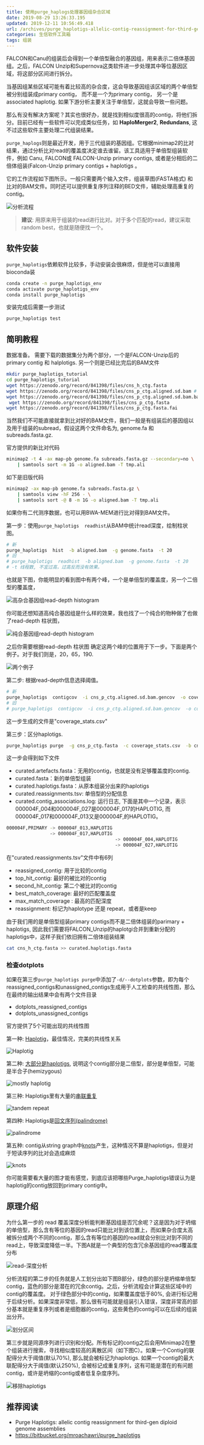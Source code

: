 ```yaml
---
title: 使用purge_haplogs处理基因组杂合区域
date: 2019-08-29 13:26:33.195
updated: 2019-12-11 10:56:49.418
url: /archives/purge_haplotigs-allelic-contig-reassignment-for-third-gen-diploid-genome-assemblies
categories: 生信软件工具箱
tags: 组装
---
```


FALCON和Canu的组装后会得到一个单倍型融合的基因组，用来表示二倍体基因组。之后，FALCON Unzip和Supernova这类软件进一步处理其中等位基因区域，将这部分区间进行拆分。

当基因组某些区域可能有着比较高的杂合度，这会导致基因组该区域的两个单倍型被分别组装成primary contig， 而不是一个为primary contig， 另一个是associated haplotig. 如果下游分析主要关注于单倍型，这就会导致一些问题。

那么有没有解决方案呢？其实也很好办，就是找到相似度很高的contig，将他们拆分。目前已经有一些软件可以完成类似任务，如 **HaploMerger2**, **Redundans**, 这不过这些软件主要处理二代组装结果。

 `purge_haplogs`则是最近开发，用于三代组装的基因组。它根据minimap2的比对结果，通过分析比对read的覆盖度决定谁去谁留。该工具适用于单倍型组装软件，例如 Canu, FALCON或 FALCON-Unzip primary contigs, 或者是分相后的二倍体组装(Falcon-Unzip primary contigs + haplotigs 。

它的工作流程如下图所示。一般只需要两个输入文件，组装草图(FASTA格式) 和 比对的BAM文件。同时还可以提供重复序列注释的BED文件，辅助处理高重复的contig。

![分析流程](https://halo-1252249331.cos.ap-shanghai.myqcloud.com/upload/2019/8/2013053-aa0d1c1178c3046a-0cd9a3bad7ce4e4f9c775ba526caaf67.png)

> **建议**: 用原来用于组装的read进行比对。对于多个匹配的read，建议采取random best，也就是随便找一个。

## 软件安装

`purge_haplotigs`依赖软件比较多，手动安装会很麻烦，但是他可以直接用bioconda装

```bash
conda create -n purge_haplotigs_env
conda activate purge_haplotigs_env
conda install purge_haplotigs
```

安装完成后需要一步测试

```bash
purge_haplotigs test
```

## 简明教程

数据准备。 需要下载的数据集分为两个部分，一个是FALCON-Unzip后的primary contig 和 halplotigs. 另一个则是已经比完后的BAM文件

```bash
mkdir purge_haplotigs_tutorial
cd purge_haplotigs_tutorial
wget https://zenodo.org/record/841398/files/cns_h_ctg.fasta
wget https://zenodo.org/record/841398/files/cns_p_ctg.aligned.sd.bam # 1.7G
wget https://zenodo.org/record/841398/files/cns_p_ctg.aligned.sd.bam.bai 
 wget https://zenodo.org/record/841398/files/cns_p_ctg.fasta
wget https://zenodo.org/record/841398/files/cns_p_ctg.fasta.fai
```

当然我们不可能直接就拿到比对好的BAM文件，我们一般是有组装后的基因组以及用于组装的subread，假设这两个文件命名为, genome.fa 和 subreads.fasta.gz.

官方提供的新比对代码

```bash
minimap2 -t 4 -ax map-pb genome.fa subreads.fasta.gz --secondary=no \
    | samtools sort -m 1G -o aligned.bam -T tmp.ali
```

如下是旧版代码

```bash
minimap2 -ax map-pb genome.fa subreads.fasta.gz \
    | samtools view -hF 256 - \
    | samtools sort -@ 8 -m 1G -o aligned.bam -T tmp.ali
```

如果你有二代测序数据，也可以用BWA-MEM进行比对得到BAM文件。

第一步：使用`purge_haplotigs  readhist`从BAM中统计read深度，绘制柱状图。

```bash
# 新
purge_haplotigs  hist  -b aligned.bam  -g genome.fasta  -t 20
# 旧
# purge_haplotigs  readhist  -b aligned.bam  -g genome.fasta  -t 20
# -t 线程数, 不宜过高，过高反而没有效果。
```

也就是下图，你能明显的看到图中有两个峰，一个是单倍型的覆盖度，另一个二倍型的覆盖度，

![高杂合基因组read-depth histogram](https://halo-1252249331.cos.ap-shanghai.myqcloud.com/upload/2019/8/2013053-b3c0c46eba030da3-f23b4f0d95094a4eb78d42c7e6f8a875.png)

你可能还想知道高纯合基因组是什么样的效果，我也找了一个纯合的物种做了也做了read-depth 柱状图，

![纯合基因组read-depth histogram](https://halo-1252249331.cos.ap-shanghai.myqcloud.com/upload/2019/8/2013053-77166f97f8b14c91-4965aa2fbcaf48a590a98091d9f7d0af.png)


之后你需要根据read-depth 柱状图 确定这两个峰的位置用于下一步。下面是两个例子。对于我们则是，20，65，190.

![两个例子](https://halo-1252249331.cos.ap-shanghai.myqcloud.com/upload/2019/8/2013053-7561308e761d13ee-12e97f73e8c84bcb8e3b7051a08ceda7.png)

第二步: 根据read-depth信息选择阈值。

```bash
# 新
purge_haplotigs  contigcov  -i cns_p_ctg.aligned.sd.bam.gencov  -o coverage_stats.csv  -l 20  -m 75  -h 190
# 旧
# purge_haplotigs  contigcov  -i cns_p_ctg.aligned.sd.bam.gencov  -o coverage_stats.csv  -l 20  -m 75  -h 190
```

这一步生成的文件是"coverage_stats.csv"

第三步：区分haplotigs. 

```bash
purge_haplotigs purge  -g cns_p_ctg.fasta  -c coverage_stats.csv  -b cns_p_ctg.aligned.sd.bam  -t 4  -a 60
```

这一步会得到如下文件

- curated.artefacts.fasta：无用的contig，也就是没有足够覆盖度的contig.
- curated.fasta：新的单倍型组装
- curated.haplotigs.fasta：从原本组装分出来的haplotigs
- curated.reassignments.tsv: 单倍型的分配信息
- curated.contig_associations.log: 运行日志, 下面是其中一个记录，表示000004F_004和000004F_027是000004F_017的HAPLOTIG, 而000004F_017和000004F_013又是000004F,的HAPLOTIG。

```bash
000004F,PRIMARY -> 000004F_013,HAPLOTIG
                -> 000004F_017,HAPLOTIG 
                                        -> 000004F_004,HAPLOTIG
                                        -> 000004F_027,HAPLOTIG
```

在"curated.reassignments.tsv"文件中有6列

- reassigned_contig: 用于比较的contig
- top_hit_contig: 最好的被比对的contig
- second_hit_contig: 第二个被比对的contig
- best_match_coverage: 最好的匹配覆盖度
- max_match_coverage :  最高的匹配深度
- reassignment: 标记为haplotype 还是 repeat，或者是keep

由于我们用的是单倍型组装primary contigs而不是二倍体组装的parimary + haplotigs, 因此我们需要将FALCON_Unzip的haplotgi合并到重新分配的haplotigs中，这样子我们依旧拥有二倍体组装结果

```bash
cat cns_h_ctg.fasta >> curated.haplotigs.fasta
```

### 检查dotplots

如果在第三步`purge_haplotigs purge`中添加了`-d/--dotplots`参数，即为每个reassigned_contigs和unassigned_contigs生成用于人工检查的共线性图，那么在最终的输出结果中会有两个文件目录

- dotplots_reassigned_contigs
- dotplots_unassigned_contigs

官方提供了5个可能出现的共线性图

第一种: [Haplotig](https://bitbucket.org/repo/Ej8Mz7/images/2663721414-haplotig.png)，最佳情况，完美的共线性关系

![Haplotig](https://halo-1252249331.cos.ap-shanghai.myqcloud.com/upload/2019/12/image-20191211103643627-2242c4d3dbb646019a52ec5d23c3a4a7.png)

第二种: [大部分是haplotigs](https://bitbucket.org/repo/Ej8Mz7/images/3628840007-haploid_diploid_hemizygous.png), 说明这个contig部分是二倍型，部分是单倍型，可能是半合子(hemizygous)

![mostly haplotig](https://halo-1252249331.cos.ap-shanghai.myqcloud.com/upload/2019/12/image-20191211103820925-4dc398c1eef94efa8e6fe42c49ae8dd0.png)

第三种: Haplotigs里有大量的[串联重复](https://bitbucket.org/repo/Ej8Mz7/images/854324485-repeat_rich.png)

![tandem repeat](https://halo-1252249331.cos.ap-shanghai.myqcloud.com/upload/2019/12/image-20191211104431607-4df146fcbf1d4e178c13c2d205430204.png)

第四种: Haplotigs是[回文序列(palindrome)](https://bitbucket.org/repo/Ej8Mz7/images/1079545124-haplotig_with_palindrome.png)

![palindrome](https://halo-1252249331.cos.ap-shanghai.myqcloud.com/upload/2019/12/image-20191211104300406-d4ff89a584c64324812cb1c3dd407d56.png)

第五种: contig从string graph中[knots](https://bitbucket.org/repo/Ej8Mz7/images/228451888-repeats_string_graph_short_cut.png)产生，这种情况不算是haplotigs，但是对于短读序列的比对会造成麻烦

![knots](https://halo-1252249331.cos.ap-shanghai.myqcloud.com/upload/2019/12/image-20191211104509706-8895b6b368bc4255aa702af868f3e7af.png)

你可能需要看大量的图才能有感觉，到底应该把哪些Purge_haplotigs错误认为是haplotig的contig放回到primary contig中。


## 原理介绍

为什么第一步的 read 覆盖深度分析能判断基因组是否冗余呢？这是因为对于坍缩的单倍型，那么含有等位的基因的read只能比对到该位置上，而如果杂合度太高被拆分成两个不同的contig，那么含有等位的基因的read就会分别比对到不同的read上，导致深度降低一半。下图A就是一个典型的包含冗余基因组的read覆盖度分布

![read-深度分析](https://halo-1252249331.cos.ap-shanghai.myqcloud.com/upload/2019/8/2013053-2f26047d1da456f5-72ba2aa4116245759f400928dae6d383.png)


分析流程的第二步的任务就是人工划分出如下图B部分，绿色的部分是坍缩单倍型contig，蓝色的部分是潜在的冗余contig。之后，分析流程会计算这些区域中的contig的覆盖度。 对于绿色部分中的contig，如果覆盖度低于80%, 会进行标记用于后续分析。如果深度非常低，那么很有可能就是组装引入错误，深度非常高的部分基本就是重复序列或者是细胞器的contig，这些黄色的contig可以在后续的组装出分开。

![划分区间](https://halo-1252249331.cos.ap-shanghai.myqcloud.com/upload/2019/8/2013053-0ae4a373254ca9e8-a7ccd5ff06a94fd08c5001b57f6c1f52.png)

第三步就是同源序列进行识别和分配。所有标记的contig之后会用Minimap2在整个组装进行搜索，寻找相似度较高的离散区间（如下图C）。如果一个Contig的联配得分大于阈值(默认70%), 那么就会被标记为haplotigs. 如果一个contig的最大联配得分大于阈值(默认250%), 会被标记成重复序列，这有可能是潜在的有问题contig，或许是坍缩的contig或者低复杂度序列。


![移除haplotigs](https://halo-1252249331.cos.ap-shanghai.myqcloud.com/upload/2019/8/2013053-ca64a560ff4099bd-c42225d428ee40bb9f5feb048e7963a9.png)


## 推荐阅读

-  Purge Haplotigs: allelic contig reassignment for third-gen diploid genome assemblies
-  <https://bitbucket.org/mroachawri/purge_haplotigs>